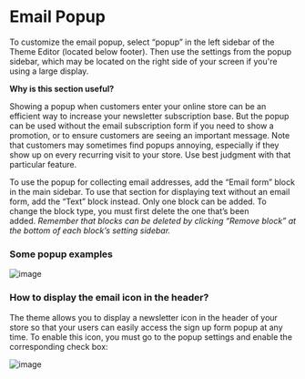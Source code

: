 # Email Popup

To customize the email popup, select “popup” in the left sidebar of the Theme Editor (located below footer). Then use the settings from the popup sidebar, which may be located on the right side of your screen if you're using a large display.

**Why is this section useful?**

Showing a popup when customers enter your online store can be an efficient way to increase your newsletter subscription base. But the popup can be used without the email subscription form if you need to show a promotion, or to ensure customers are seeing an important message. Note that customers may sometimes find popups annoying, especially if they show up on every recurring visit to your store. Use best judgment with that particular feature.

To use the popup for collecting email addresses, add the “Email form” block in the main sidebar. To use that section for displaying text without an email form, add the “Text” block instead. Only one block can be added. To change the block type, you must first delete the one that’s been added. *Remember that blocks can be deleted by clicking “Remove block” at the bottom of each block’s setting sidebar.*

### Some popup examples
![image](https://github.com/user-attachments/assets/3dd49ef5-fe98-470c-989c-d1505f7c8e9e)


### How to display the email icon in the header?

The theme allows you to display a newsletter icon in the header of your store so that your users can easily access the sign up form popup at any time. To enable this icon, you must go to the popup settings and enable the corresponding check box:

![image](https://github.com/user-attachments/assets/463b097f-b6a5-4d70-b6ce-5e553e66eec8)
